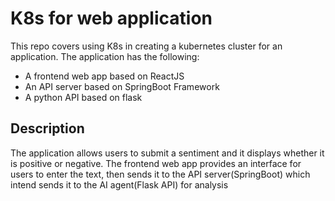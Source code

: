 # K8s for web application
This repo covers using K8s in creating a kubernetes cluster for an application.
The application has the following:

- A frontend web app based on ReactJS
- An API server based on SpringBoot Framework
- A python API based on flask

## Description
The application allows users to submit a sentiment and it displays whether it is positive or negative. The frontend web app provides an interface for users to enter the text, then sends it to the API server(SpringBoot) which intend sends it to the AI agent(Flask API) for analysis